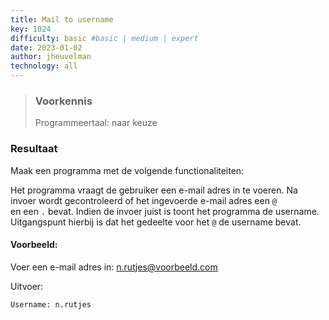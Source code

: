 ```yaml
---
title: Mail to username
key: 1024
difficulty: basic #basic | medium | expert
date: 2023-01-02
author: jheuvelman
technology: all
---
```






> ### Voorkennis
> Programmeertaal: naar keuze

### Resultaat
Maak een programma met de volgende functionaliteiten:

Het programma vraagt de gebruiker een e-mail adres in te voeren. Na invoer wordt gecontroleerd of het ingevoerde e-mail adres een <code>@ </code> en een <code>.</code> bevat. Indien de invoer juist is toont het programma de username.  
Uitgangspunt hierbij is dat het gedeelte voor het <code>@</code> de username bevat.

#### Voorbeeld:
Voer een e-mail adres in: n.rutjes@voorbeeld.com 

Uitvoer:
```shell
Username: n.rutjes
```
